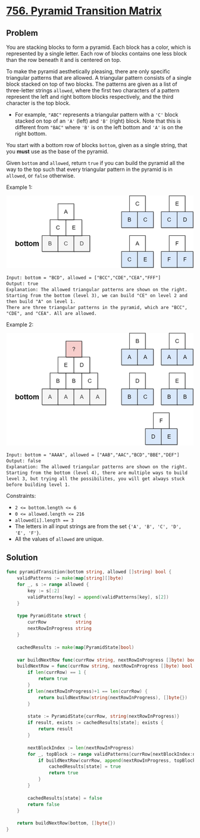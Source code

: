 # [756. Pyramid Transition Matrix](https://leetcode.com/problems/pyramid-transition-matrix/)

## Problem

You are stacking blocks to form a pyramid. Each block has a color, which is represented by a single letter. Each row of blocks contains one less block than the row beneath it and is centered on top.

To make the pyramid aesthetically pleasing, there are only specific triangular patterns that are allowed. A triangular pattern consists of a single block stacked on top of two blocks. The patterns are given as a list of three-letter strings `allowed`, where the first two characters of a pattern represent the left and right bottom blocks respectively, and the third character is the top block.

- For example, `"ABC"` represents a triangular pattern with a `'C'` block stacked on top of an `'A'` (left) and `'B'` (right) block. Note that this is different from `"BAC"` where `'B'` is on the left bottom and `'A'` is on the right bottom.

You start with a bottom row of blocks `bottom`, given as a single string, that you **must** use as the base of the pyramid.

Given `bottom` and `allowed`, return `true` if you can build the pyramid all the way to the top such that every triangular pattern in the pyramid is in `allowed`, or `false` otherwise.

Example 1:

![alt text](image.png)

```
Input: bottom = "BCD", allowed = ["BCC","CDE","CEA","FFF"]
Output: true
Explanation: The allowed triangular patterns are shown on the right.
Starting from the bottom (level 3), we can build "CE" on level 2 and then build "A" on level 1.
There are three triangular patterns in the pyramid, which are "BCC", "CDE", and "CEA". All are allowed.
```

Example 2:

![alt text](image-1.png)

```
Input: bottom = "AAAA", allowed = ["AAB","AAC","BCD","BBE","DEF"]
Output: false
Explanation: The allowed triangular patterns are shown on the right.
Starting from the bottom (level 4), there are multiple ways to build level 3, but trying all the possibilites, you will get always stuck before building level 1.
``` 

Constraints:

- `2 <= bottom.length <= 6`
- `0 <= allowed.length <= 216`
- `allowed[i].length == 3`
- The letters in all input strings are from the set `{'A', 'B', 'C', 'D', 'E', 'F'}`.
- All the values of `allowed` are unique.

## Solution

```go
func pyramidTransition(bottom string, allowed []string) bool {
	validPatterns := make(map[string][]byte)
	for _, s := range allowed {
		key := s[:2]
		validPatterns[key] = append(validPatterns[key], s[2])
	}

	type PyramidState struct {
		currRow           string
		nextRowInProgress string
	}

	cachedResults := make(map[PyramidState]bool)

	var buildNextRow func(currRow string, nextRowInProgress []byte) bool
	buildNextRow = func(currRow string, nextRowInProgress []byte) bool {
		if len(currRow) == 1 {
			return true
		}
		if len(nextRowInProgress)+1 == len(currRow) {
			return buildNextRow(string(nextRowInProgress), []byte{})
		}

		state := PyramidState{currRow, string(nextRowInProgress)}
		if result, exists := cachedResults[state]; exists {
			return result
		}

		nextBlockIndex := len(nextRowInProgress)
		for _, topBlock := range validPatterns[currRow[nextBlockIndex:nextBlockIndex+2]] {
			if buildNextRow(currRow, append(nextRowInProgress, topBlock)) {
				cachedResults[state] = true
				return true
			}
		}

		cachedResults[state] = false
		return false
	}

	return buildNextRow(bottom, []byte{})
}
```